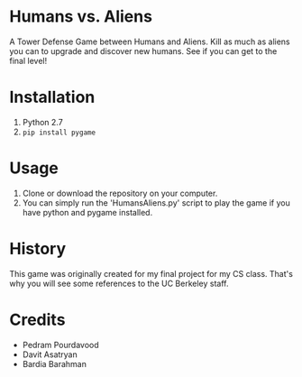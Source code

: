 # Humans vs. Aliens
A Tower Defense Game between Humans and Aliens. Kill as much as aliens you can to upgrade and discover new humans. See if you can get to the final level!

# Installation
1. Python 2.7
2. `pip install pygame`

# Usage
1. Clone or download the repository on your computer.
2. You can simply run the 'HumansAliens.py' script to play the game if you have python and pygame installed.

# History
This game was originally created for my final project for my CS class. That's why you will see some references to the UC Berkeley staff.

# Credits
- Pedram Pourdavood
- Davit Asatryan
- Bardia Barahman

